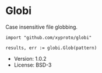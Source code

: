 # Globi

Case insensitive file globbing.

```
import "github.com/xyproto/globi"

results, err := globi.Glob(pattern)
```

* Version: 1.0.2
* License: BSD-3
